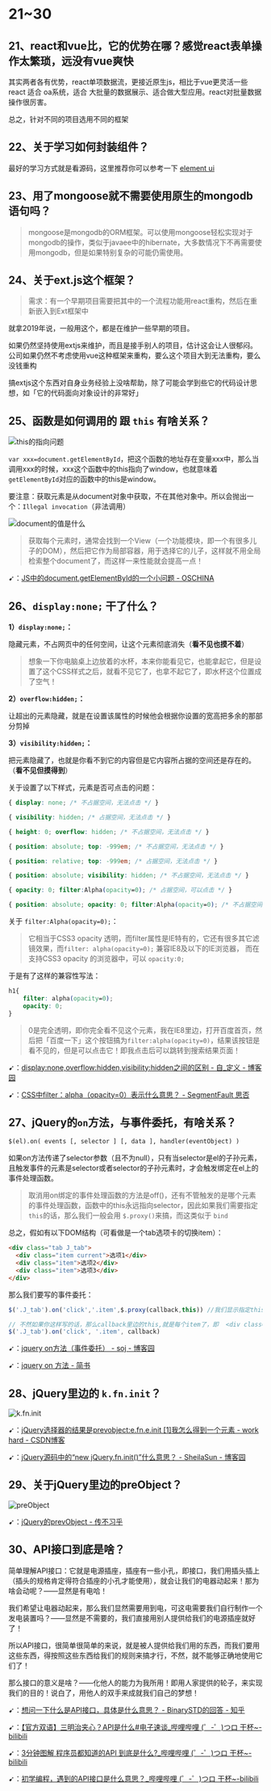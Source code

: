 # 21~30

## 21、react和vue比，它的优势在哪？感觉react表单操作太繁琐，远没有vue爽快

其实两者各有优势，react单项数据流，更接近原生js，相比于vue更灵活一些 react 适合 oa系统，适合 大批量的数据展示、适合做大型应用。react对批量数据操作很厉害。

总之，针对不同的项目选用不同的框架

## 22、关于学习如何封装组件？

最好的学习方式就是看源码，这里推荐你可以参考一下 [element ui](https://element.eleme.cn/#/zh-CN/component/carousel)

## 23、用了mongoose就不需要使用原生的mongodb语句吗？

> mongoose是mongodb的ORM框架。可以使用mongoose轻松实现对于mongodb的操作，类似于javaee中的hibernate，大多数情况下不再需要使用mongodb，但是如果特别复杂的可能仍需使用。

## 24、关于ext.js这个框架？

> 需求：有一个早期项目需要把其中的一个流程功能用react重构，然后在重新嵌入到Ext框架中

就拿2019年说，一般用这个，都是在维护一些早期的项目。

如果仍然坚持使用extjs来维护，而且是接手别人的项目，估计这会让人很郁闷。公司如果仍然不考虑使用vue这种框架来重构，要么这个项目大到无法重构，要么没钱重构

搞extjs这个东西对自身业务经验上没啥帮助，除了可能会学到些它的代码设计思想，如「它的代码面向对象设计的非常好」

##  25、函数是如何调用的 跟 `this` 有啥关系？

![this的指向问题](assets/img/2019-11-25-19-26-29.png)

`var xxx=document.getElementById`，把这个函数的地址存在变量xxx中，那么当调用xxx的时候，xxx这个函数中的this指向了window，也就意味着`getElementById`对应的函数中的this是window。

要注意：获取元素是从document对象中获取，不在其他对象中。所以会抛出一个：`Illegal invocation`（非法调用）

![document的值是什么](assets/img/2019-11-25-19-30-27.png)

> 获取每个元素时，通常会找到一个View（一个功能模块，即一个有很多儿子的DOM），然后把它作为局部容器，用于选择它的儿子，这样就不用全局检索整个document了，而这样一来性能就会提高一点！

➹：[JS中的document.getElementById的一个小问题 - OSCHINA](https://www.oschina.net/question/98011_53181?sort=default&p=1)

## 26、`display:none;` 干了什么？

**1）`display:none;`：**

隐藏元素，不占网页中的任何空间，让这个元素彻底消失（**看不见也摸不着**）

> 想象一下你电脑桌上边放着的水杯，本来你能看见它，也能拿起它，但是设置了这个CSS样式之后，就看不见它了，也拿不起它了，即水杯这个位置成了空气！

**2）`overflow:hidden;`：**

让超出的元素隐藏，就是在设置该属性的时候他会根据你设置的宽高把多余的那部分剪掉

**3）`visibility:hidden;`：**

把元素隐藏了，也就是你看不到它的内容但是它内容所占据的空间还是存在的。（**看不见但摸得到**）

关于设置了以下样式，元素是否可点击的问题：

``` css
{ display: none; /* 不占据空间，无法点击 */ } 

{ visibility: hidden; /* 占据空间，无法点击 */ } 

{ height: 0; overflow: hidden; /* 不占据空间，无法点击 */ } 

{ position: absolute; top: -999em; /* 不占据空间，无法点击 */ } 

{ position: relative; top: -999em; /* 占据空间，无法点击 */ } 

{ position: absolute; visibility: hidden; /* 不占据空间，无法点击 */ } 

{ opacity: 0; filter:Alpha(opacity=0); /* 占据空间，可以点击 */ } 

{ position: absolute; opacity: 0; filter:Alpha(opacity=0); /* 不占据空间，可以点击 */ } 
```

关于 `filter:Alpha(opacity=0);`：

> 它相当于CSS3 opacity 透明，而filter属性是IE特有的，它还有很多其它滤镜效果，而`filter: alpha(opacity=0);` 兼容IE8及以下的IE浏览器， 而在支持CSS3 opacity 的浏览器中，可以 `opacity:0;`

于是有了这样的兼容性写法：

``` css
h1{
    filter: alpha(opacity=0);
    opacity: 0;
}
```

> 0是完全透明，即你完全看不见这个元素，我在IE8里边，打开百度首页，然后把「百度一下」这个按钮搞为`filter:alpha(opacity=0)`，结果该按钮是看不见的，但是可以点击它！即我点击后可以跳转到搜索结果页面！

➹：[display:none,overflow:hidden,visibility:hidden之间的区别 - 自_定义 - 博客园](https://www.cnblogs.com/yangjie-space/p/4857654.html)

➹：[CSS中filter：alpha（opacity=0）表示什么意思？ - SegmentFault 思否](https://segmentfault.com/q/1010000004394889)

## 27、jQuery的`on`方法，与事件委托，有啥关系？

``` html
$(el).on( events [, selector ] [, data ], handler(eventObject) )

```

如果on方法传递了selector参数（且不为null），只有当selector是el的子孙元素，且触发事件的元素是selector或者selector的子孙元素时，才会触发绑定在el上的事件处理函数。

> 取消用on绑定的事件处理函数的方法是off()，还有不管触发的是哪个元素的事件处理函数，函数中的this永远指向selector，因此如果我们需要指定 `this`的话，那么我们一般会用 `$.proxy()`来搞，而这类似于 `bind`

总之，假如有以下DOM结构（可看做是一个tab选项卡的切换item）：

``` html
<div class="tab J_tab">
  <div class="item current">选项1</div>
  <div class="item">选项2</div>
  <div class="item">选项3</div>
</div>
```
那么我们要写的事件委托：

``` js
$('.J_tab').on('click','.item',$.proxy(callback,this)) //我们显示指定this的值，类似于bind

// 不然如果你这样写的话，那么callback里边的this,就是每个item了，即  <div class="item">选项2</div> ……这样的DOM元素
$('.J_tab').on('click', '.item', callback) 
```

➹：[jquery on方法（事件委托） - soj - 博客园](https://www.cnblogs.com/sooj/p/3566718.html)

➹：[jquery on 方法 - 简书](https://www.jianshu.com/p/2885f2b0bba4)

## 28、jQuery里边的 `k.fn.init`？

![k.fn.init](assets/img/2019-11-26-19-16-47.png)

➹：[jQuery选择器的结果是prevobject:e.fn.e.init [1]我怎么得到一个元素 - work hard - CSDN博客](https://blog.csdn.net/yintianqin/article/details/61917615)

➹：[jQuery源码中的“new jQuery.fn.init()”什么意思？ - SheilaSun - 博客园](https://www.cnblogs.com/SheilaSun/p/4779895.html)

## 29、关于jQuery里边的preObject？

![preObject](assets/img/2019-11-26-19-37-42.png)

➹：[jQuery的prevObject - 传不习乎](https://oychao.github.io/2017/07/13/javascript/29_jquery_prevobject/)

## 30、API接口到底是啥？

简单理解API接口：它就是电源插座，插座有一些小孔，即接口，我们用插头插上（插头的规格肯定得符合插座的小孔才能使用），就会让我们的电器动起来！那为啥会动呢？——显然是有电哈！

我们希望让电器动起来，那么我们显然需要用到电，可这电需要我们自行制作一个发电装置吗？——显然是不需要的，我们直接用别人提供给我们的电源插座就好了！

所以API接口，很简单很简单的来说，就是被人提供给我们用的东西，而我们要用这些东西，得按照这些东西给我们的规则来搞才行，不然，就不能够正确地使用它们了！

那么接口的意义是啥？——化他人的能力为我所用！即用人家提供的轮子，来实现我们的目的！说白了，用他人的双手来成就我们自己的梦想！


➹：[想问一下什么是API接口，具体是什么意思？ - BinarySTD的回答 - 知乎](https://www.zhihu.com/question/38594466/answer/788234007)

➹：[【官方双语】三明治夹心？API是什么#电子速谈_哔哩哔哩 (゜-゜)つロ 干杯~-bilibili](https://www.bilibili.com/video/av7042123?from=search&seid=12970425151312671127)

➹：[3分钟图解 程序员都知道的API 到底是什么?_哔哩哔哩 (゜-゜)つロ 干杯~-bilibili](https://www.bilibili.com/video/av22590708/?spm_id_from=333.788.videocard.2)

➹：[初学编程，遇到的API接口是什么意思？_哔哩哔哩 (゜-゜)つロ 干杯~-bilibili](https://www.bilibili.com/video/av16873749/?spm_id_from=333.788.videocard.1)










